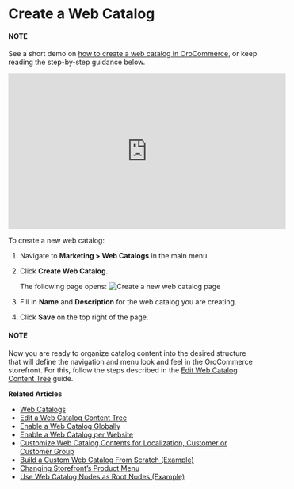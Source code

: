 <!-- begin -->

# Create a Web Catalog

#### NOTE
See a short demo on <a href="https://academy.oroinc.com/media-library/create-web-catalog" target="_blank">how to create a web catalog in OroCommerce</a>, or keep reading the step-by-step guidance below.

<iframe width="560" height="315" src="https://www.youtube.com/embed/SlW73esqBpk" frameborder="0" allowfullscreen></iframe>

To create a new web catalog:

1. Navigate to **Marketing > Web Catalogs** in the main menu.
2. Click **Create Web Catalog**.

   The following page opens:
   ![Create a new web catalog page](user/img/marketing/web_catalogs/WebCatalogCreate1.png)
3. Fill in **Name** and **Description** for the web catalog you are creating.
4. Click **Save** on the top right of the page.

#### NOTE
Now you are ready to organize catalog content into the desired structure that will define the navigation and menu look and feel in the OroCommerce storefront. For this, follow the steps described in the [Edit Web Catalog Content Tree](edit-content-tree/index.md#user-guide-web-catalog-edit-content-tree) guide.

**Related Articles**

* [Web Catalogs](index.md#user-guide-web-catalog)
* [Edit a Web Catalog Content Tree](edit-content-tree/index.md#user-guide-web-catalog-edit-content-tree)
* [Enable a Web Catalog  Globally](../../system/configuration/system/websites/global-routing.md#user-guide-marketing-web-catalog-enable-globally)
* [Enable a Web Catalog per Website](../../system/websites/web-configuration/general-sys-config/websites/website-routing.md#user-guide-marketing-web-catalog-enable-per-website)
* [Customize Web Catalog Contents for Localization, Customer or Customer Group](edit-content-tree/visibility.md#user-guide-marketing-web-catalog-customize)
* [Build a Custom Web Catalog From Scratch (Example)](build-from-scratch.md#user-guide-marketing-web-catalog-sample)
* [Changing Storefront’s Product Menu](../../../concept-guides/content-management/web-catalog.md#concept-guide-web-catalog-change-storefront-menu)
* [Use Web Catalog Nodes as Root Nodes (Example)](web-catalog-nav-tool-usecase.md#user-guide-web-catalog-navigation-tool)

<!-- finish -->
<!-- fa-bars = fa-navicon -->
<!-- Ic Tiles is used as Set As Default in saved views, and as tiles in display layout options -->
<!-- IcPencil refers to Rename in Commerce and Inline Editing in CRM -->
<!-- Check mark in the square. -->
<!-- SortDesc is also used as drop-down arrow -->
